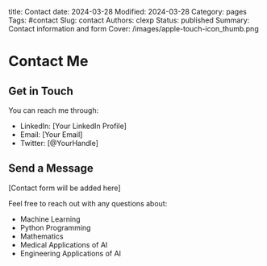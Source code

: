 title: Contact
date: 2024-03-28
Modified: 2024-03-28
Category: pages
Tags: #contact
Slug: contact
Authors: clexp
Status: published
Summary: Contact information and form
Cover: /images/apple-touch-icon_thumb.png

# Contact Me

## Get in Touch

You can reach me through:

- LinkedIn: [Your LinkedIn Profile]
- Email: [Your Email]
- Twitter: [@YourHandle]

## Send a Message

[Contact form will be added here]

Feel free to reach out with any questions about:

- Machine Learning
- Python Programming
- Mathematics
- Medical Applications of AI
- Engineering Applications of AI

